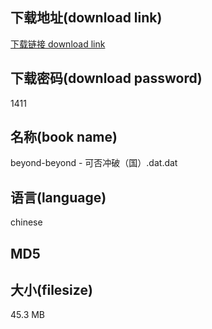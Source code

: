 ## 下载地址(download link)
[下载链接 download link](https://voluble-croquembouche-d321dc.netlify.app/?s=beyond-beyond+-+%E5%8F%AF%E5%90%A6%E5%86%B2%E7%A0%B4%EF%BC%88%E5%9B%BD%EF%BC%89.dat)

## 下载密码(download password)
1411

## 名称(book name)
beyond-beyond - 可否冲破（国）.dat.dat

## 语言(language)
chinese

## MD5


## 大小(filesize)
45.3 MB
